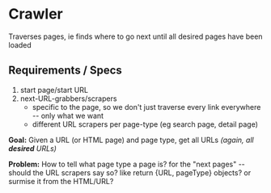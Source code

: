 # Crawler

Traverses pages, ie finds where to go next until all desired pages have been loaded

## Requirements / Specs

1. start page/start URL
1. next-URL-grabbers/scrapers
    - specific to the page, so we don't just traverse every link everywhere -- only what we want
    - different URL scrapers per page-type (eg search page, detail page)

**Goal:** Given a URL (or HTML page) and page type, get all URLs _(again, all **desired** URLs)_

**Problem:** How to tell what page type a page is? for the "next pages" -- should the URL scrapers say so? like return {URL, pageType} objects?
or surmise it from the HTML/URL?
